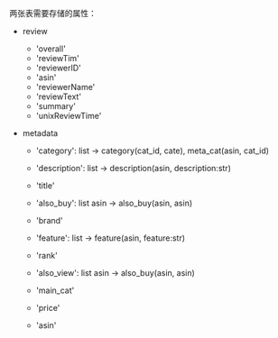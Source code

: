 两张表需要存储的属性：

- review
  
  - 'overall'
  - 'reviewTim'
  - 'reviewerID'
  - 'asin'
  - 'reviewerName'
  - 'reviewText'
  - 'summary'
  - 'unixReviewTime'
  
- metadata

  - 'category': list -> category(cat_id, cate), meta_cat(asin, cat_id)

  - 'description': list -> description(asin, description:str)

  - 'title'

  - 'also_buy': list asin -> also_buy(asin, asin)

  - 'brand'

  - 'feature': list -> feature(asin, feature:str)

  - 'rank'

  - 'also_view': list asin -> also_buy(asin, asin)

  - 'main_cat'

  - 'price'

  - 'asin'